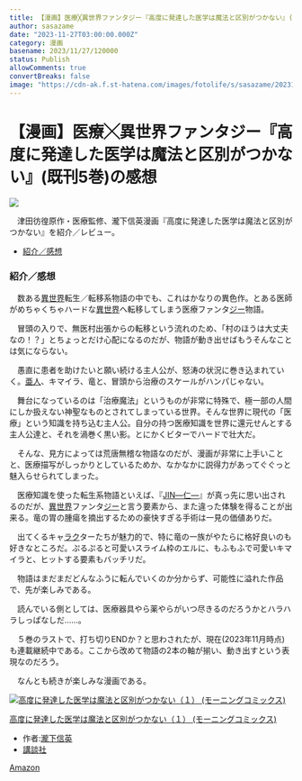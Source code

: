 ```yaml
---
title: 【漫画】医療╳異世界ファンタジー『高度に発達した医学は魔法と区別がつかない』(既刊5巻)の感想
author: sasazame
date: "2023-11-27T03:00:00.000Z"
category: 漫画
basename: 2023/11/27/120000
status: Publish
allowComments: true
convertBreaks: false
image: "https://cdn-ak.f.st-hatena.com/images/fotolife/s/sasazame/20231126/20231126230921.png"
---
```

# 【漫画】医療╳異世界ファンタジー『高度に発達した医学は魔法と区別がつかない』(既刊5巻)の感想

![](https://cdn-ak.f.st-hatena.com/images/fotolife/s/sasazame/20231126/20231126230921.png)

　津田彷徨原作・医療監修、瀧下信英漫画『高度に発達した医学は魔法と区別がつかない』を紹介／レビュー。

<!-- Extended Body -->

-   [紹介／感想](#紹介感想)

### 紹介／感想

　数ある[異世界](https://d.hatena.ne.jp/keyword/%B0%DB%C0%A4%B3%A6)転生／転移系物語の中でも、これはかなりの異色作。とある医師がめちゃくちゃハードな[異世界](https://d.hatena.ne.jp/keyword/%B0%DB%C0%A4%B3%A6)へ転移してしまう医療ファンタ[ジー](https://d.hatena.ne.jp/keyword/%A5%B8%A1%BC)物語。

　冒頭の入りで、無医村出張からの転移という流れのため、「村のほうは大丈夫なの！？」とちょっとだけ心配になるのだが、物語が動き出せばもうそんなことは気にならない。

　愚直に患者を助けたいと願い続ける主人公が、怒涛の状況に巻き込まれていく。[亜人](https://d.hatena.ne.jp/keyword/%B0%A1%BF%CD)、キマイラ、竜と、冒頭から治療のスケールがハンパじゃない。

　舞台になっているのは「治療魔法」というものが非常に特殊で、極一部の人間にしか扱えない神聖なものとされてしまっている世界。そんな世界に現代の「医療」という知識を持ち込む主人公。自分の持つ医療知識を世界に還元せんとする主人公達と、それを渦巻く黒い影。とにかくビターでハードで壮大だ。

　そんな、見方によっては荒唐無稽な物語なのだが、漫画が非常に上手いことと、医療描写がしっかりとしているためか、なかなかに説得力があってぐぐっと魅入らせられてしまった。

　医療知識を使った転生系物語といえば、『[JIN―仁―](https://d.hatena.ne.jp/keyword/JIN%A1%BD%BF%CE%A1%BD)』が真っ先に思い出されるのだが、[異世界](https://d.hatena.ne.jp/keyword/%B0%DB%C0%A4%B3%A6)ファンタ[ジー](https://d.hatena.ne.jp/keyword/%A5%B8%A1%BC)と言う要素から、また違った体験を得ることが出来る。竜の胃の腫瘍を摘出するための豪快すぎる手術は一見の価値ありだ。

　出てくるキャ[ラク](https://d.hatena.ne.jp/keyword/%A5%E9%A5%AF)ターたちが魅力的で、特に竜の一族がやたらに格好良いのも好きなところだ。ぷるぷると可愛いスライム枠のエルに、もふもふで可愛いキマイラと、ヒットする要素もバッチリだ。

　物語はまだまだどんなふうに転んでいくのか分からず、可能性に溢れた作品で、先が楽しみである。

　読んでいる側としては、医療器具やら薬やらがいつ尽きるのだろうかとハラハラしっぱなしだ……。

　５巻のラストで、打ち切りENDか？と思わされたが、現在(2023年11月時点)も連載継続中である。ここから改めて物語の2本の軸が揃い、動き出すという表現なのだろう。

　なんとも続きが楽しみな漫画である。

[![高度に発達した医学は魔法と区別がつかない（１） (モーニングコミックス)](https://m.media-amazon.com/images/I/51pEym+Y5IL._SL500_.jpg "高度に発達した医学は魔法と区別がつかない（１） (モーニングコミックス)")](https://www.amazon.co.jp/dp/B09YTY7XHL?tag=mochig08-22&linkCode=ogi&th=1&psc=1)

[高度に発達した医学は魔法と区別がつかない（１） (モーニングコミックス)](https://www.amazon.co.jp/dp/B09YTY7XHL?tag=mochig08-22&linkCode=ogi&th=1&psc=1)

-   作者:[瀧下信英](https://d.hatena.ne.jp/keyword/%C2%ED%B2%BC%BF%AE%B1%D1)
-   [講談社](https://d.hatena.ne.jp/keyword/%B9%D6%C3%CC%BC%D2)

[Amazon](https://www.amazon.co.jp/dp/B09YTY7XHL?tag=mochig08-22&linkCode=ogi&th=1&psc=1)